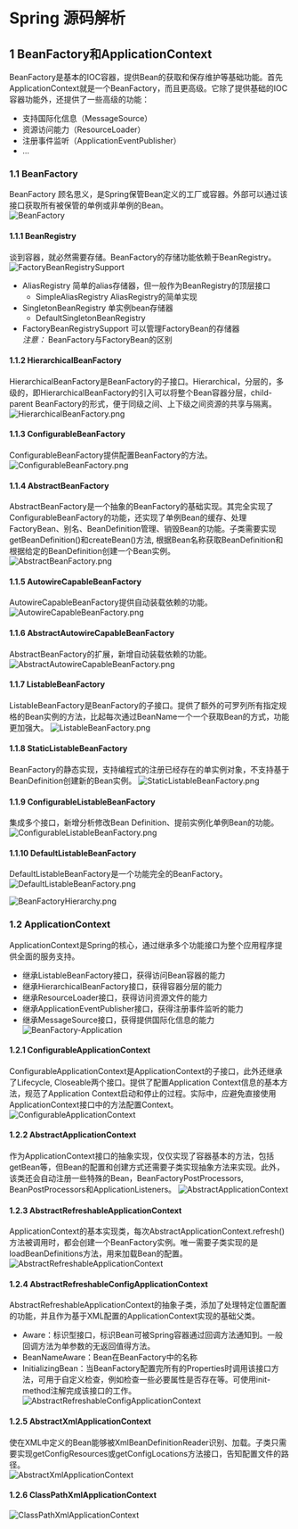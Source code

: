 # Spring 源码解析
## 1 BeanFactory和ApplicationContext
BeanFactory是基本的IOC容器，提供Bean的获取和保存维护等基础功能。首先ApplicationContext就是一个BeanFactory，而且更高级。它除了提供基础的IOC容器功能外，还提供了一些高级的功能：
- 支持国际化信息（MessageSource）
- 资源访问能力（ResourceLoader）
- 注册事件监听（ApplicationEventPublisher）
- ...

### 1.1 BeanFactory
BeanFactory 顾名思义，是Spring保管Bean定义的工厂或容器。外部可以通过该接口获取所有被保管的单例或非单例的Bean。  
![BeanFactory](resources/images/BeanFactory.png)

#### 1.1.1 BeanRegistry
谈到容器，就必然需要存储。BeanFactory的存储功能依赖于BeanRegistry。  
![FactoryBeanRegistrySupport](resources/images/FactoryBeanRegistrySupport.png)
- AliasRegistry  简单的alias存储器，但一般作为BeanRegistry的顶层接口
	- SimpleAliasRegistry AliasRegistry的简单实现
- SingletonBeanRegistry 单实例bean存储器
	- DefaultSingletonBeanRegistry
- FactoryBeanRegistrySupport 可以管理FactoryBean的存储器  
*注意：* BeanFactory与FactoryBean的区别  

#### 1.1.2 HierarchicalBeanFactory
HierarchicalBeanFactory是BeanFactory的子接口。Hierarchical，分层的，多级的，即HierarchicalBeanFactory的引入可以将整个Bean容器分层，child-parent BeanFactory的形式，便于同级之间、上下级之间资源的共享与隔离。
![HierarchicalBeanFactory.png](resources/images/HierarchicalBeanFactory.png)

#### 1.1.3 ConfigurableBeanFactory
ConfigurableBeanFactory提供配置BeanFactory的方法。  
![ConfigurableBeanFactory.png](resources/images/ConfigurableBeanFactory.png)

#### 1.1.4 AbstractBeanFactory
AbstractBeanFactory是一个抽象的BeanFactory的基础实现。其完全实现了ConfigurableBeanFactory的功能，还实现了单例Bean的缓存、处理FactoryBean、别名、BeanDefinition管理、销毁Bean的功能。子类需要实现getBeanDefinition()和createBean()方法, 根据Bean名称获取BeanDefinition和根据给定的BeanDefinition创建一个Bean实例。  
![AbstractBeanFactory.png](resources/images/AbstractBeanFactory.png)

#### 1.1.5 AutowireCapableBeanFactory
AutowireCapableBeanFactory提供自动装载依赖的功能。  
![AutowireCapableBeanFactory.png](resources/images/AutowireCapableBeanFactory.png)

#### 1.1.6 AbstractAutowireCapableBeanFactory
AbstractBeanFactory的扩展，新增自动装载依赖的功能。
![AbstractAutowireCapableBeanFactory.png](resources/images/AbstractAutowireCapableBeanFactory.png)

#### 1.1.7 ListableBeanFactory
ListableBeanFactory是BeanFactory的子接口。提供了额外的可罗列所有指定规格的Bean实例的方法，比起每次通过BeanName一个一个获取Bean的方式，功能更加强大。
![ListableBeanFactory.png](resources/images/ListableBeanFactory.png)

#### 1.1.8 StaticListableBeanFactory
BeanFactory的静态实现，支持编程式的注册已经存在的单实例对象，不支持基于BeanDefinition创建新的Bean实例。
![StaticListableBeanFactory.png](resources/images/StaticListableBeanFactory.png)

#### 1.1.9 ConfigurableListableBeanFactory
集成多个接口，新增分析修改Bean Definition、提前实例化单例Bean的功能。  
![ConfigurableListableBeanFactory.png](resources/images/ConfigurableListableBeanFactory.png)

#### 1.1.10 DefaultListableBeanFactory
DefaultListableBeanFactory是一个功能完全的BeanFactory。
![DefaultListableBeanFactory.png](resources/images/DefaultListableBeanFactory.png)

![BeanFactoryHierarchy.png](resources/images/BeanFactoryHierarchy.png)

### 1.2 ApplicationContext
ApplicationContext是Spring的核心，通过继承多个功能接口为整个应用程序提供全面的服务支持。
- 继承ListableBeanFactory接口，获得访问Bean容器的能力
- 继承HierarchicalBeanFactory接口，获得容器分层的能力
- 继承ResourceLoader接口，获得访问资源文件的能力
- 继承ApplicationEventPublisher接口，获得注册事件监听的能力
- 继承MessageSource接口，获得提供国际化信息的能力
![BeanFactory-Application](resources/images/BeanFactory-Application.png)

#### 1.2.1 ConfigurableApplicationContext
ConfigurableApplicationContext是ApplicationContext的子接口，此外还继承了Lifecycle, Closeable两个接口。提供了配置Application Context信息的基本方法，规范了Application Context启动和停止的过程。实际中，应避免直接使用ApplicationContext接口中的方法配置Context。
![ConfigurableApplicationContext](resources/images/ConfigurableApplicationContext.png)

#### 1.2.2 AbstractApplicationContext
作为ApplicationContext接口的抽象实现，仅仅实现了容器基本的方法，包括getBean等，但Bean的配置和创建方式还需要子类实现抽象方法来实现。此外，该类还会自动注册一些特殊的Bean，BeanFactoryPostProcessors, BeanPostProcessors和ApplicationListeners。
![AbstractApplicationContext](resources/images/AbstractApplicationContext.png)

#### 1.2.3 AbstractRefreshableApplicationContext
ApplicationContext的基本实现类，每次AbstractApplicationContext.refresh()方法被调用时，都会创建一个BeanFactory实例。唯一需要子类实现的是loadBeanDefinitions方法，用来加载Bean的配置。
![AbstractRefreshableApplicationContext](resources/images/AbstractRefreshableApplicationContext.png)

#### 1.2.4 AbstractRefreshableConfigApplicationContext
AbstractRefreshableApplicationContext的抽象子类，添加了处理特定位置配置的功能，并且作为基于XML配置的ApplicationContext实现的基础父类。  
- Aware：标识型接口，标识Bean可被Spring容器通过回调方法通知到。一般回调方法为单参数的无返回值得方法。
- BeanNameAware：Bean在BeanFactory中的名称
- InitializingBean：当BeanFactory配置完所有的Properties时调用该接口方法，可用于自定义检查，例如检查一些必要属性是否存在等。可使用init-method注解完成该接口的工作。  
![AbstractRefreshableConfigApplicationContext](resources/images/AbstractRefreshableConfigApplicationContext.png)

#### 1.2.5 AbstractXmlApplicationContext
使在XML中定义的Bean能够被XmlBeanDefinitionReader识别、加载。子类只需要实现getConfigResources或getConfigLocations方法接口，告知配置文件的路径。  
![AbstractXmlApplicationContext](resources/images/AbstractXmlApplicationContext.png)

#### 1.2.6 ClassPathXmlApplicationContext
![ClassPathXmlApplicationContext](resources/images/ClassPathXmlApplicationContext.png)
